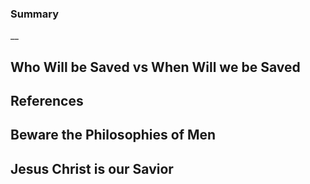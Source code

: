 ### Summary
__

## Who Will be Saved vs When Will we be Saved

## References

## Beware the Philosophies of Men

## Jesus Christ is our Savior